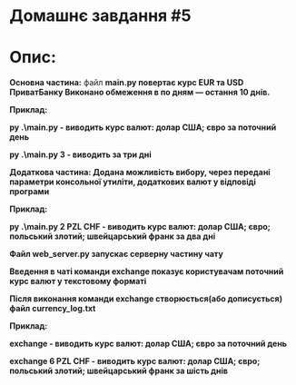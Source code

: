 # Домашнє завдання #5

<h1>Опис:</h1>

<b>Основна частина:</b> файл <b>main.py<b> повертає курс EUR та USD ПриватБанку
Виконано обмеження в по дням — остання 10 днів.

<b>Приклад:</b> 

py .\main.py - виводить курс валют: долар США; євро за поточний день

py .\main.py 3 - виводить за три дні

<b>Додаткова частина:</b>
Додана можливість вибору, через передані параметри консольної 
утиліти, додаткових валют у відповіді програми  

<b>Приклад:</b> 

py .\main.py 2 PZL CHF - виводить курс валют: долар США; євро; польський злотий; швейцарський франк за два дні

Файл <b>web_server.py<b> запускає серверну частину чату

Введення в чаті команди <b>exchange<b> показує користувачам поточний курс валют у текстовому форматі

Після виконання команди <b>exchange<b> створюється(або дописується) файл <b>currency_log.txt<b> 

<b>Приклад:</b>

<b>exchange<b> - виводить курс валют: долар США; євро за поточний день

<b>exchange 6 PZL CHF<b> - виводить курс валют: долар США; євро; польський злотий; швейцарський франк за шість днів



